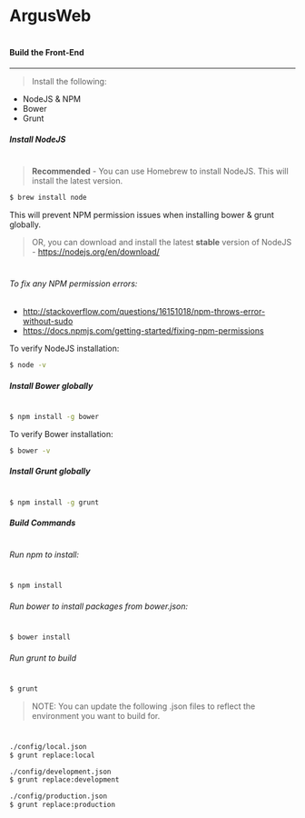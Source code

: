 ArgusWeb
=

#
#### Build the Front-End
---
> Install the following:

- NodeJS & NPM
- Bower
- Grunt

##### Install NodeJS
#
> **Recommended** - You can use Homebrew to install NodeJS.  This will install the latest version.

```sh
$ brew install node
```
This will prevent NPM permission issues when installing bower & grunt globally.

> OR, you can download and install the latest **stable** version of NodeJS - https://nodejs.org/en/download/

#
###### To fix any NPM permission errors:
- http://stackoverflow.com/questions/16151018/npm-throws-error-without-sudo
- https://docs.npmjs.com/getting-started/fixing-npm-permissions

To verify NodeJS installation:
```sh
$ node -v
```

##### Install Bower globally
#
```sh
$ npm install -g bower
```

To verify Bower installation:
```sh
$ bower -v
```

##### Install Grunt globally
#
```sh
$ npm install -g grunt
```

##### Build Commands
#
###### Run npm to install:
#
```sh
$ npm install
```

###### Run bower to install packages from bower.json:
#
```sh
$ bower install
```

###### Run grunt to build
#
```sh
$ grunt
```

> NOTE: You can update the following .json files to reflect the environment you want to build for.
#
```sh
./config/local.json
$ grunt replace:local

./config/development.json
$ grunt replace:development

./config/production.json
$ grunt replace:production
```
